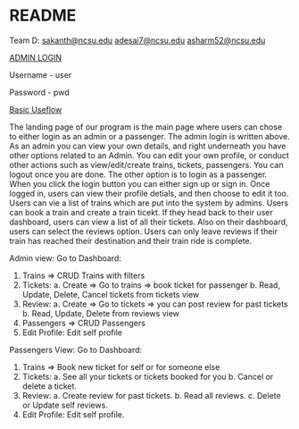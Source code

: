 # README
Team D:
sakanth@ncsu.edu
adesai7@ncsu.edu
asharm52@ncsu.edu


<ins>ADMIN LOGIN<ins>

Username - user

Password - pwd

<ins>Basic Useflow<ins>
  
The landing page of our program is the main page where users can chose to either login as an admin or a passenger. The admin login is written above. As an admin you can view your own details, and right underneath you have other options related to an Admin. You can edit your own profile, or conduct other actions such as view/edit/create trains, tickets, passengers. You can logout once you are done. The other option is to login as a passenger. When you click the login button you can either sign up or sign in. Once logged in, users can view their profile detials, and then choose to edit it too. Users can vie a list of trains which are put into the system by admins. Users can book a train and create a train ticekt. If they head back to their user dashboard, users can view a list of all their tickets. Also on their dashboard, users can select the reviews option. Users can only leave reviews if their train has reached their destination and their train ride is complete. 

Admin view:
Go to Dashboard:
  1. Trains => CRUD Trains with filters
  2. Tickets:
    a. Create => Go to trains => book ticket for passenger
    b. Read, Update, Delete, Cancel tickets from tickets view
  3. Review:
    a. Create => Go to tickets => you can post review for past tickets
    b. Read, Update, Delete from reviews view
  4. Passengers => CRUD Passengers
  5. Edit Profile: Edit self profile
  
Passengers View:
Go to Dashboard:
  1. Trains => Book new ticket for self or for someone else
  2. Tickets:
    a. See all your tickets or tickets booked for you
    b. Cancel or delete a ticket.
  3. Review: 
    a. Create review for past tickets.
    b. Read all reviews.
    c. Delete or Update self reviews.
  4. Edit Profile: Edit self profile.
